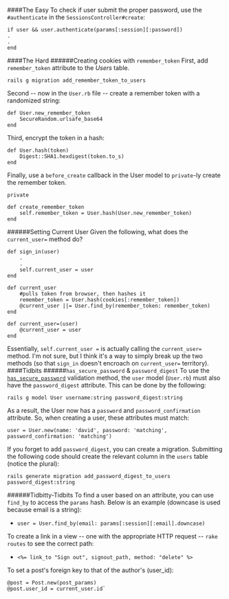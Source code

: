 ####The Easy
To check if user submit the proper password, use the `#authenticate` in the `SessionsController#create`:

	if user && user.authenticate(params[:session][:password])
    .
    .
    end
####The Hard
######Creating cookies with `remember_token`
First, add `remember_token` attribute to the *Users* table.

	rails g migration add_remember_token_to_users

Second -- now in the `User.rb` file -- create a remember token with a randomized string:
	
    def User.new_remember_token
		SecureRandom.urlsafe_base64
	end

Third, encrypt the token in a hash:

	def User.hash(token)
		Digest::SHA1.hexdigest(token.to_s)
	end

Finally, use a `before_create` callback in the User model to `private`-ly create the remember token.

	private

	def create_remember_token
    	self.remember_token = User.hash(User.new_remember_token)
	end

######Setting Current User
Given the following, what does the `current_user=` method do?

	def sign_in(user)
    	.
    	.
	    self.current_user = user
    end
	
	def current_user
	    #pulls token from browser, then hashes it
    	remember_token = User.hash(cookies[:remember_token])
		@current_user ||= User.find_by(remember_token: remember_token)
    end	
    
    def current_user=(user)
    	@current_user = user
	end
	
Essentially, `self.current_user =` is actually calling the `current_user=` method. I'm not sure, but I think it's a way to simply break up the two methods (so that `sign_in` doesn't encroach on `current_user=` territory).
####Tidbits
######`has_secure_password` & `password_digest`
To use the [`has_secure_password`](http://apidock.com/rails/ActiveModel/SecurePassword/ClassMethods/has_secure_password) validation method, the `user` model (`User.rb`) must also have the `password_digest` attribute. This can be done by the following:

	rails g model User username:string password_digest:string

As a result, the User now has a `password` and `password_confirmation` attribute. So, when creating a user, these attributes must match:

	user = User.new(name: 'david', password: 'matching', password_confirmation: 'matching')

If you forget to add `password_digest`, you can create a migration. Submitting the following code should create the relevant column in the `users` table (notice the plural):

	rails generate migration add_password_digest_to_users password_digest:string
    
######Tidbitty-Tidbits
To find a user based on an attribute, you can use `find_by` to access the `params` hash. Below is an example (downcase is used because email is a string): 

* 	`user = User.find_by(email: params[:session][:email].downcase)`
    
To create a link in a view -- one with the appropriate HTTP request -- `rake routes` to see the correct path:

*	`<%= link_to "Sign out", signout_path, method: "delete" %>`

To set a post's foreign key to that of the author's (user_id):

	@post = Post.new(post_params)
	@post.user_id = current_user.id`
